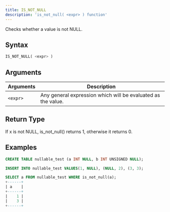 ```yaml
---
title: IS_NOT_NULL
description: 'is_not_null( <expr> ) function'
---
```


Checks whether a value is not NULL.

## Syntax

```sql
IS_NOT_NULL( <expr> )
```

## Arguments

| Arguments   | Description |
| ----------- | ----------- |
| `<expr>` | Any general expression which will be evaluated as the value.

## Return Type

If x is not NULL, is_not_null() returns 1, otherwise it returns 0.

## Examples

```sql
CREATE TABLE nullable_test (a INT NULL, b INT UNSIGNED NULL);

INSERT INTO nullable_test VALUES(1, NULL), (NULL, 2), (3, 3);

SELECT a FROM nullable_test WHERE is_not_null(a);
+------+
| a    |
+------+
|    1 |
|    3 |
+------+
```
